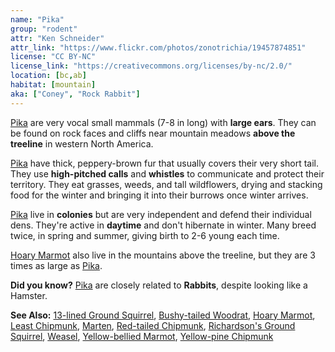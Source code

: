```yaml
---
name: "Pika"
group: "rodent"
attr: "Ken Schneider"
attr_link: "https://www.flickr.com/photos/zonotrichia/19457874851"
license: "CC BY-NC"
license_link: "https://creativecommons.org/licenses/by-nc/2.0/"
location: [bc,ab]
habitat: [mountain]
aka: ["Coney", "Rock Rabbit"]
---
```

[Pika](/animals/pika/) are very vocal small mammals (7-8 in long) with **large ears**. They can be found on rock faces and cliffs near mountain meadows **above the treeline** in western North America.

[Pika](/animals/pika/) have thick, peppery-brown fur that usually covers their very short tail. They use **high-pitched calls** and **whistles** to communicate and protect their territory. They eat grasses, weeds, and tall wildflowers, drying and stacking food for the winter and bringing it into their burrows once winter arrives.

[Pika](/animals/pika/) live in **colonies** but are very independent and defend their individual dens. They're active in **daytime** and don't hibernate in winter. Many breed twice, in spring and summer, giving birth to 2-6 young each time.

[Hoary Marmot](/animals/hoarymar/) also live in the mountains above the treeline, but they are 3 times as large as [Pika](/animals/pika/).

**Did you know?** [Pika](/animals/pika/) are closely related to **Rabbits**, despite looking like a Hamster.

<!-- generated, do not edit -->
**See Also:**
[13-lined Ground Squirrel](/animals/13linegs/),
[Bushy-tailed Woodrat](/animals/buwrat/),
[Hoary Marmot](/animals/hoarymar/),
[Least Chipmunk](/animals/leastchip/),
[Marten](/animals/marten/),
[Red-tailed Chipmunk](/animals/retchip/),
[Richardson's Ground Squirrel](/animals/richgs/),
[Weasel](/animals/weasel/),
[Yellow-bellied Marmot](/animals/yelbelmar/),
[Yellow-pine Chipmunk](/animals/yelpchip/)

